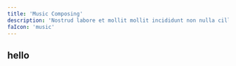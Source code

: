 ```yaml
---
title: 'Music Composing'
description: 'Nostrud labore et mollit mollit incididunt non nulla cillum occaecat proident consequat pariatur.'
faIcon: 'music'
---
```


<h2>hello</h2>